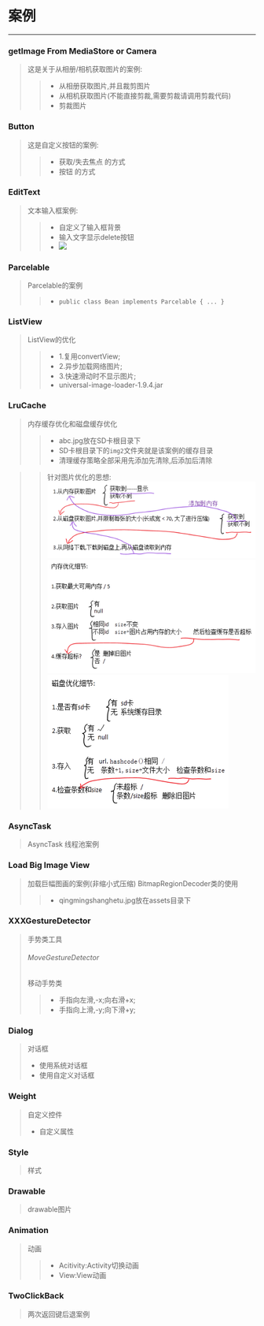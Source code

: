 # 案例
---
### getImage From MediaStore or Camera
> 这是关于从相册/相机获取图片的案例:
>> - 从相册获取图片,并且裁剪图片
>> - 从相机获取图片(不能直接剪裁,需要剪裁请调用剪裁代码)
>> - 剪裁图片

### Button
> 这是自定义按钮的案例:
>> - 获取/失去焦点 的方式
>> - 按钮 的方式

### EditText
> 文本输入框案例:
>> - 自定义了输入框背景
>> - 输入文字显示delete按钮
>> - ![](/EditText/EditText.gif)

### Parcelable
> Parcelable的案例
>> - `public class Bean implements Parcelable { ... }`

### ListView
> ListView的优化
>> - 1.复用convertView;
>> - 2.异步加载网络图片;
>> - 3.快速滑动时不显示图片;
>> - universal-image-loader-1.9.4.jar

### LruCache
> 内存缓存优化和磁盘缓存优化
>> - abc.jpg放在SD卡根目录下
>> - SD卡根目录下的` img2 `文件夹就是该案例的缓存目录
>> - 清理缓存策略全部采用先添加先清除,后添加后清除

>> 针对图片优化的思想:
>> ![](LruCache/ContraposeImageOptimize/1.png)
>> ![](LruCache/ContraposeImageOptimize/2.png)
>> ![](LruCache/ContraposeImageOptimize/3.png)

### AsyncTask
> AsyncTask 线程池案例

### Load Big Image View
> 加载巨幅图画的案例(非缩小式压缩)
> BitmapRegionDecoder类的使用
>> - qingmingshanghetu.jpg放在assets目录下

### XXXGestureDetector
> 手势类工具
> ###### MoveGestureDetector
> 移动手势类
>> - 手指向左滑,-x;向右滑+x;
>> - 手指向上滑,-y;向下滑+y;

### Dialog
> 对话框
> - 使用系统对话框
> - 使用自定义对话框

### Weight
> 自定义控件
> - 自定义属性

### Style
> 样式

### Drawable
> drawable图片

### Animation
> 动画
>> - Acitivity:Activity切换动画
>> - View:View动画

### TwoClickBack
> 两次返回键后退案例